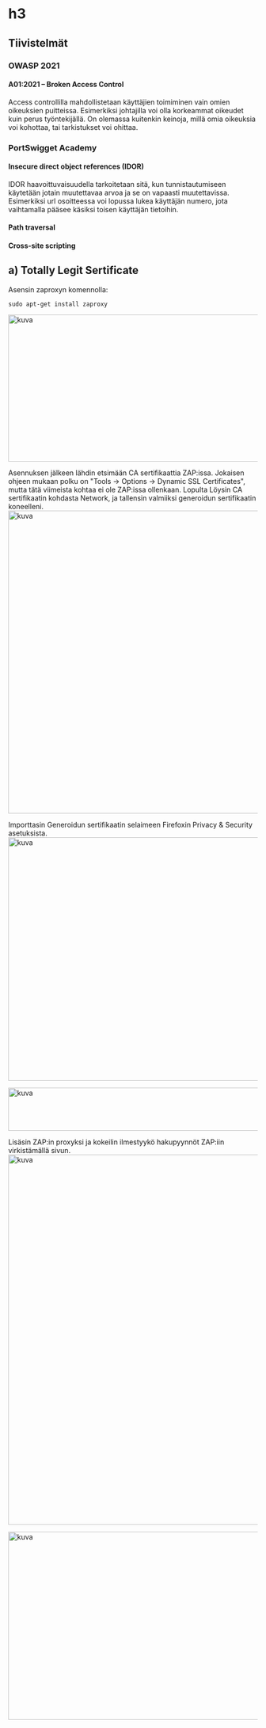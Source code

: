 # h3
## Tiivistelmät
### OWASP 2021

#### A01:2021 – Broken Access Control 

Access controllilla mahdollistetaan käyttäjien toimiminen vain omien oikeuksien puitteissa. Esimerkiksi johtajilla voi olla korkeammat oikeudet kuin perus työntekijällä. On olemassa kuitenkin keinoja, millä omia oikeuksia voi kohottaa, tai tarkistukset voi ohittaa.

### PortSwigget Academy
#### Insecure direct object references (IDOR)
IDOR haavoittuvaisuudella tarkoitetaan sitä, kun tunnistautumiseen käytetään jotain muutettavaa arvoa ja se on vapaasti muutettavissa. Esimerkiksi url osoitteessa voi lopussa lukea käyttäjän numero, jota vaihtamalla pääsee käsiksi toisen käyttäjän tietoihin.
#### Path traversal

#### Cross-site scripting

## a) Totally Legit Sertificate
Asensin zaproxyn komennolla:

    sudo apt-get install zaproxy
<img width="751" height="297" alt="kuva" src="https://github.com/user-attachments/assets/470e433d-2684-4696-9be6-84bbad1b3356" />

Asennuksen jälkeen lähdin etsimään CA sertifikaattia ZAP:issa. Jokaisen ohjeen mukaan polku on "Tools -> Options -> Dynamic SSL Certificates", mutta tätä viimeista kohtaa ei ole ZAP:issa ollenkaan. Lopulta Löysin CA sertifikaatin kohdasta Network, ja tallensin valmiiksi generoidun sertifikaatin koneelleni.
<img width="827" height="612" alt="kuva" src="https://github.com/user-attachments/assets/8cd6f459-1190-402b-9405-cd63a06a473e" />

Importtasin Generoidun sertifikaatin selaimeen Firefoxin Privacy & Security asetuksista.
<img width="702" height="492" alt="kuva" src="https://github.com/user-attachments/assets/d5f9bd90-162e-4cba-9bb0-b3197c2f31d6" />

<img width="657" height="87" alt="kuva" src="https://github.com/user-attachments/assets/ca8edc53-2743-4aa8-a469-4640442514a3" />

Lisäsin ZAP:in proxyksi ja kokeilin ilmestyykö hakupyynnöt ZAP:iin virkistämällä sivun.
<img width="772" height="748" alt="kuva" src="https://github.com/user-attachments/assets/918f9376-ff97-409d-9362-c12e88cc2f71" />

<img width="1907" height="380" alt="kuva" src="https://github.com/user-attachments/assets/ac456db0-e3de-427f-9650-8f58d5d1a628" />

